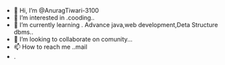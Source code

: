 - 👋 Hi, I’m @AnuragTiwari-3100
- 👀 I’m interested in .cooding..
- 🌱 I’m currently learning . Advance java,web development,Deta Structure dbms..
- 💞️ I’m looking to collaborate on  comunity...
- 📫 How to reach me ..mail
- .

<!---
AnuragTiwari-3100/AnuragTiwari-3100 is a ✨ special ✨ repository because its `README.md` (this file) appears on your GitHub profile.
You can click the Preview link to take a look at your changes.
--->
